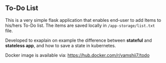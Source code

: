## To-Do List

This is a very simple flask application that enables end-user to add Items to his/hers To-Do list.
The items are saved locally in `/app-storage/list.txt` file.

Developed to exaplain on example the difference between **stateful** and **stateless app**, and how to save a state in kubernetes.

Docker image is available via: https://hub.docker.com/r/vamshii7/todo
